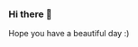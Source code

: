 ### Hi there 👋

<!--
**YuhanYue/YuhanYue** is a ✨ _special_ ✨ repository because its `README.md` (this file) appears on your GitHub profile.
Here are some ideas to get you started:

![Image text](https://raw.githubusercontent.com/saadeghi/saadeghi/master/dino.gif)

- 💻I’m currently a senior student in NUAA //051720205 
- 📝 I’m currently learning BASICALLY EVERYTHING😭
- 💌 How to reach me: yuhan0810@outlook.com
- 😊 Fun fact: wish me luck enough to get into UCL 2021 Fall
--> Hope you have a beautiful day :)


